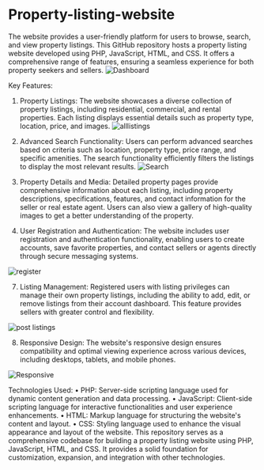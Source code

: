 # Property-listing-website
The website provides a user-friendly platform for users to browse, search, and view property listings.
This GitHub repository hosts a property listing website developed using PHP, JavaScript, HTML, and CSS. It offers a comprehensive range of features, ensuring a seamless experience for both property seekers and sellers.
![Dashboard](https://github.com/Gibz-nate/Property-listing-website/assets/119291505/9a033589-456f-4f61-9d24-c0542e67bb4f)

 
Key Features:
1.	Property Listings: The website showcases a diverse collection of property listings, including residential, commercial, and rental properties. Each listing displays essential details such as property type, location, price, and images.
   ![alllistings](https://github.com/Gibz-nate/Property-listing-website/assets/119291505/6a9ba853-96a6-437b-be4d-77652f3529b3)

 
3.	Advanced Search Functionality: Users can perform advanced searches based on criteria such as location, property type, price range, and specific amenities. The search functionality efficiently filters the listings to display the most relevant results.
     ![Search](https://github.com/Gibz-nate/Property-listing-website/assets/119291505/243559fa-bdc6-4538-9d7a-9542395aba1b)


5.	Property Details and Media: Detailed property pages provide comprehensive information about each listing, including property descriptions, specifications, features, and contact information for the seller or real estate agent. Users can also view a gallery of high-quality images to get a better understanding of the property.  





6.	User Registration and Authentication: The website includes user registration and authentication functionality, enabling users to create accounts, save favorite properties, and contact sellers or agents directly through secure messaging systems.
 


![register](https://github.com/Gibz-nate/Property-listing-website/assets/119291505/f89c1fac-5ccc-4a4d-87c3-90dcee67fdce)


7.	Listing Management: Registered users with listing privileges can manage their own property listings, including the ability to add, edit, or remove listings from their account dashboard. This feature provides sellers with greater control and flexibility.


 
 ![post listings](https://github.com/Gibz-nate/Property-listing-website/assets/119291505/7eab7287-c9c7-4799-9302-20e407f21751)





8.	Responsive Design: The website's responsive design ensures compatibility and optimal viewing experience across various devices, including desktops, tablets, and mobile phones.

 



![Responsive](https://github.com/Gibz-nate/Property-listing-website/assets/119291505/06cbde5c-ced5-4064-b728-448caef69c05)







Technologies Used:
•	PHP: Server-side scripting language used for dynamic content generation and data processing.
•	JavaScript: Client-side scripting language for interactive functionalities and user experience enhancements.
•	HTML: Markup language for structuring the website's content and layout.
•	CSS: Styling language used to enhance the visual appearance and layout of the website.
This repository serves as a comprehensive codebase for building a property listing website using PHP, JavaScript, HTML, and CSS. It provides a solid foundation for customization, expansion, and integration with other technologies.


